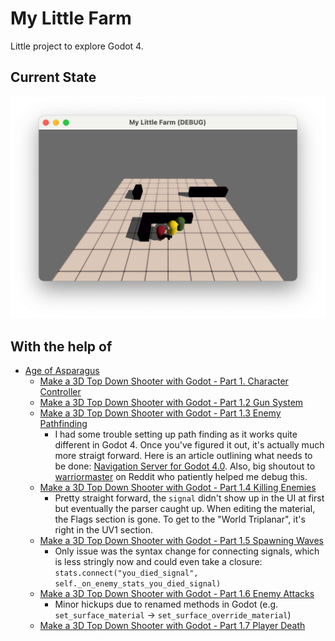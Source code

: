 # My Little Farm

Little project to explore Godot 4.

## Current State

![Screenshot of the current state of the project.](progress_documentation/2022-09-04/01.png?raw=true)



## With the help of

- [Age of Asparagus](https://www.youtube.com/c/AgeOfAsparagus)
  - [Make a 3D Top Down Shooter with Godot - Part 1. Character Controller](https://www.youtube.com/watch?v=HX6qpYjwN3M)
  - [Make a 3D Top Down Shooter with Godot - Part 1.2 Gun System](https://www.youtube.com/watch?v=mDYaJa6txwc)
  - [Make a 3D Top Down Shooter with Godot - Part 1.3 Enemy Pathfinding](https://www.youtube.com/watch?v=jcO9E7ZS4Eg)
    - I had some trouble setting up path finding as it works quite different in Godot 4. Once you've figured it out, it's actually much more straigt forward. Here is an article outlining what needs to be done: [Navigation Server for Godot 4.0](https://godotengine.org/article/navigation-server-godot-4-0). Also, big shoutout to [warriormaster](https://www.reddit.com/user/warriormaster/) on Reddit who patiently helped me debug this.
  - [Make a 3D Top Down Shooter with Godot - Part 1.4 Killing Enemies](https://www.youtube.com/watch?v=kewj-_5URnI)
    - Pretty straight forward, the `signal` didn't show up in the UI at first but eventually the parser caught up. When editing the material, the Flags section is gone. To get to the "World Triplanar", it's right in the UV1 section.
  - [Make a 3D Top Down Shooter with Godot - Part 1.5 Spawning Waves](https://www.youtube.com/watch?v=e7XyaROA4cM)
    - Only issue was the syntax change for connecting signals, which is less stringly now and could even take a closure: `stats.connect("you_died_signal", self._on_enemy_stats_you_died_signal)`
  - [Make a 3D Top Down Shooter with Godot - Part 1.6 Enemy Attacks](https://www.youtube.com/watch?v=JZs9PZNfGqs)
    - Minor hickups due to renamed methods in Godot (e.g. `set_surface_material` -> `set_surface_override_material`)
  - [Make a 3D Top Down Shooter with Godot - Part 1.7 Player Death](https://www.youtube.com/watch?v=a2J_9fco7xE)
